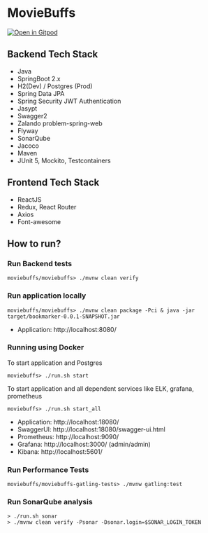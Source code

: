 # MovieBuffs

[![Open in Gitpod](https://gitpod.io/button/open-in-gitpod.svg)](https://gitpod.io/#https://github.com/rajadileepkolli/moviebuffs)

## Backend Tech Stack
* Java
* SpringBoot 2.x
* H2(Dev) / Postgres (Prod)
* Spring Data JPA
* Spring Security JWT Authentication
* Jasypt
* Swagger2
* Zalando problem-spring-web
* Flyway
* SonarQube
* Jacoco
* Maven
* JUnit 5, Mockito, Testcontainers

## Frontend Tech Stack
* ReactJS
* Redux, React Router
* Axios
* Font-awesome

## How to run?

### Run Backend tests

`moviebuffs/moviebuffs> ./mvnw clean verify`

### Run application locally

`moviebuffs/moviebuffs> ./mvnw clean package -Pci & java -jar target/bookmarker-0.0.1-SNAPSHOT.jar`

* Application: http://localhost:8080/

### Running using Docker

To start application and Postgres

`moviebuffs> ./run.sh start`

To start application and all dependent services like ELK, grafana, prometheus

`moviebuffs> ./run.sh start_all`

* Application: http://localhost:18080/
* SwaggerUI: http://localhost:18080/swagger-ui.html
* Prometheus: http://localhost:9090/
* Grafana: http://localhost:3000/ (admin/admin)
* Kibana: http://localhost:5601/ 

### Run Performance Tests

`moviebuffs/moviebuffs-gatling-tests> ./mvnw gatling:test`

### Run SonarQube analysis

```
> ./run.sh sonar
> ./mvnw clean verify -Psonar -Dsonar.login=$SONAR_LOGIN_TOKEN
```
